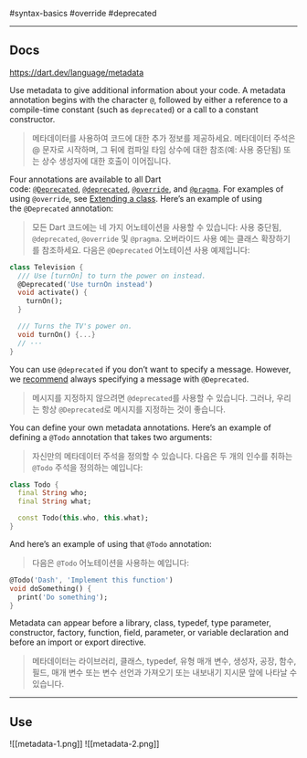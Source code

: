 #syntax-basics #override #deprecated

---
## Docs
https://dart.dev/language/metadata

Use metadata to give additional information about your code. A metadata annotation begins with the character `@`, followed by either a reference to a compile-time constant (such as `deprecated`) or a call to a constant constructor.
>메타데이터를 사용하여 코드에 대한 추가 정보를 제공하세요. 메타데이터 주석은 @ 문자로 시작하며, 그 뒤에 컴파일 타임 상수에 대한 참조(예: 사용 중단됨) 또는 상수 생성자에 대한 호출이 이어집니다.

Four annotations are available to all Dart code: [`@Deprecated`](https://api.dart.dev/stable/dart-core/deprecated-constant.html), [`@deprecated`](https://api.dart.dev/stable/dart-core/deprecated-constant.html), [`@override`](https://api.dart.dev/stable/dart-core/override-constant.html), and [`@pragma`](https://api.dart.dev/stable/dart-core/pragma-class.html). For examples of using `@override`, see [Extending a class](https://dart.dev/language/extend). Here’s an example of using the `@Deprecated` annotation:
>모든 Dart 코드에는 네 가지 어노테이션을 사용할 수 있습니다: 사용 중단됨, `@deprecated`, `@override` 및 `@pragma`. 오버라이드 사용 예는 클래스 확장하기를 참조하세요. 다음은 `@Deprecated` 어노테이션 사용 예제입니다:

```dart
class Television {
  /// Use [turnOn] to turn the power on instead.
  @Deprecated('Use turnOn instead')
  void activate() {
    turnOn();
  }

  /// Turns the TV's power on.
  void turnOn() {...}
  // ···
}
```

You can use `@deprecated` if you don’t want to specify a message. However, we [recommend](https://dart.dev/tools/linter-rules/provide_deprecation_message) always specifying a message with `@Deprecated`.
>메시지를 지정하지 않으려면 `@deprecated`를 사용할 수 있습니다. 그러나, 우리는 항상 `@Deprecated`로 메시지를 지정하는 것이 좋습니다.

You can define your own metadata annotations. Here’s an example of defining a `@Todo` annotation that takes two arguments:
>자신만의 메타데이터 주석을 정의할 수 있습니다. 다음은 두 개의 인수를 취하는 `@Todo` 주석을 정의하는 예입니다:

```dart
class Todo {
  final String who;
  final String what;

  const Todo(this.who, this.what);
}
```

And here’s an example of using that `@Todo` annotation:
>다음은 `@Todo` 어노테이션을 사용하는 예입니다:

```dart
@Todo('Dash', 'Implement this function')
void doSomething() {
  print('Do something');
}
```

Metadata can appear before a library, class, typedef, type parameter, constructor, factory, function, field, parameter, or variable declaration and before an import or export directive.
>메타데이터는 라이브러리, 클래스, typedef, 유형 매개 변수, 생성자, 공장, 함수, 필드, 매개 변수 또는 변수 선언과 가져오기 또는 내보내기 지시문 앞에 나타날 수 있습니다.

---
## Use
![[metadata-1.png]]
![[metadata-2.png]]
